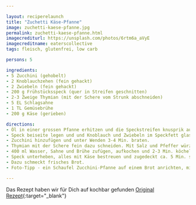```yaml
---

layout: reciperelaunch
title: "Zuchetti Käse-Pfanne"
image: zuchetti-kaese-pfanne.jpg
permalink: zuchetti-kaese-pfanne.html
imagecrediturl: https://unsplash.com/photos/6rtm6a_aVyE
imagecreditname: eaterscollective
tags: fleisch, glutenfrei, low carb

persons: 5

ingredients:
- 5 Zucchini (gehobelt)
- 2 Knoblauchzehen (fein gehackt)
- 2 Zwiebeln (fein gehackt)
- 200 g Frühstücksspeck (quer in Streifen geschnitten)
- 2-3 Zweige Thymian (mit der Schere vom Strunk abschneiden)
- 5 EL Schlagsahne
- 1 TL Gemüsebrühe
- 200 g Käse (gerieben)

directions:
- Öl in einer grossen Pfanne erhitzen und die Speckstreifen knusprik ausbraten.
- Speck beiseite legen und und Knoblauch und Zwiebeln im Speckfett glasig andünsten.
- Zucchini hinzufügen und unter Wenden 3-4 Min. braten. 
- Thymian mit der Schere fein dazu schneiden. Mit Salz und Pfeffer würzen. 
- 400 ml Wasser, Sahne und Brühe zufügen, aufkochen und 2-3 Min. köcheln lassen. 
- Speck unterheben, alles mit Käse bestreuen und zugedeckt ca. 5 Min. schmelzen lassen.
- Dazu schmeckt frisches Brot.
- Foto-Tipp - ein Schaufel Zucchini-Pfanne auf einem Brot anrichten, mit Thymian bestreuen und bei Tageslicht von oben fotografieren.

---
```


Das Rezept haben wir für Dich auf kochbar gefunden [Original Rezept](
https://www.kochbar.de/rezept/56545/Zucchini-Kaese-Pfanne-mit-Bacon.html){:target="_blank"}